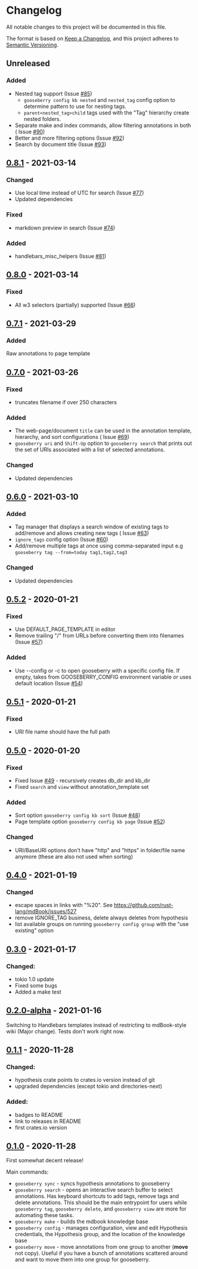 # Changelog

All notable changes to this project will be documented in this file.

The format is based on [Keep a Changelog](https://keepachangelog.com/en/1.0.0/), and this project adheres
to [Semantic Versioning](https://semver.org/spec/v2.0.0.html).

## Unreleased
### Added
- Nested tag support (Issue [#85](https://github.com/out-of-cheese-error/gooseberry/issues/85))
  - `gooseberry config kb nested` and `nested_tag` config option to determine pattern to use for nesting tags.
  - `parent<nested_tag>child` tags used with the "Tag" hierarchy create nested folders.
- Separate make and index commands, allow filtering annotations in both (
  Issue [#90](https://github.com/out-of-cheese-error/gooseberry/issues/90))
- Better and more filtering options (Issue [#92](https://github.com/out-of-cheese-error/gooseberry/issues/92))
- Search by document title (Issue [#93](https://github.com/out-of-cheese-error/gooseberry/issues/93))

## [0.8.1] - 2021-03-14
### Changed
- Use local time instead of UTC for search (Issue [#77](https://github.com/out-of-cheese-error/gooseberry/issues/77))
- Updated dependencies

### Fixed
- markdown preview in search (Issue [#74](https://github.com/out-of-cheese-error/gooseberry/issues/74))

### Added
- handlebars_misc_helpers (Issue [#81](https://github.com/out-of-cheese-error/gooseberry/issues/66))

## [0.8.0] - 2021-03-14
### Fixed
* All w3 selectors (partially) supported (Issue [#66](https://github.com/out-of-cheese-error/gooseberry/issues/66))

## [0.7.1] - 2021-03-29

### Added

Raw annotations to page template

## [0.7.0] - 2021-03-26

### Fixed

* truncates filename if over 250 characters

### Added

* The web-page/document `title` can be used in the annotation template, hierarchy, and sort configurations (
  Issue [#69](https://github.com/out-of-cheese-error/gooseberry/issues/69))
* `gooseberry uri` and `Shift-Up` option to `gooseberry search` that prints out the set of URIs associated with a list of selected annotations.

### Changed

* Updated dependencies

## [0.6.0] - 2021-03-10

### Added

* Tag manager that displays a search window of existing tags to add/remove and allows creating new tags (
  Issue [#63](https://github.com/out-of-cheese-error/gooseberry/issues/63))
* `ignore_tags` config option (Issue [#60](https://github.com/out-of-cheese-error/gooseberry/issues/60))
* Add/remove multiple tags at once using comma-separated input e.g `gooseberry tag --from=today tag1,tag2,tag3`

### Changed

* Updated dependencies

## [0.5.2] - 2020-01-21

### Fixed

* Use DEFAULT_PAGE_TEMPLATE in editor
* Remove trailing "/" from URLs before converting them into filenames (Issue [#57](https://github.com/out-of-cheese-error/gooseberry/issues/57))

### Added

* Use --config or -c to open gooseberry with a specific config file. If empty, takes from GOOSEBERRY_CONFIG environment variable or uses default
  location (Issue [#54](https://github.com/out-of-cheese-error/gooseberry/issues/54))

## [0.5.1] - 2020-01-21

### Fixed

* URI file name should have the full path

## [0.5.0] - 2020-01-20

### Fixed

* Fixed Issue [#49](https://github.com/out-of-cheese-error/gooseberry/issues/49) - recursively creates db_dir and kb_dir
* Fixed `search` and `view` without annotation_template set

### Added

* Sort option `gooseberry config kb sort` (Issue [#48](https://github.com/out-of-cheese-error/gooseberry/issues/48))
* Page template option `gooseberry config kb page` (Issue [#52](https://github.com/out-of-cheese-error/gooseberry/issues/52))

### Changed

* URI/BaseURI options don't have "http" and "https" in folder/file name anymore (these are also not used when sorting)

## [0.4.0] - 2021-01-19

### Changed

* escape spaces in links with "%20". See https://github.com/rust-lang/mdBook/issues/527
* remove IGNORE_TAG business, delete always deletes from hypothesis
* list available groups on running `gooseberry config group` with the "use existing" option

## [0.3.0] - 2021-01-17

### Changed:

* tokio 1.0 update
* Fixed some bugs
* Added a make test

## [0.2.0-alpha] - 2021-01-16

Switching to Handlebars templates instead of restricting to mdBook-style wiki (Major change). Tests don't work right now.

## [0.1.1] - 2020-11-28

### Changed:

* hypothesis crate points to crates.io version instead of git
* upgraded dependencies (except tokio and directories-next)

### Added:

* badges to README
* link to releases in README
* first crates.io version

## [0.1.0] - 2020-11-28
First somewhat decent release!

Main commands:

* `gooseberry sync` - syncs hypothesis annotations to gooseberry
* `gooseberry search` - opens an interactive search buffer to select annotations. Has keyboard shortcuts to add tags, remove tags and delete
  annotations. This should be the main entrypoint for users while `gooseberry tag`, `gooseberry delete`, and `gooseberry view`
  are more for automating these tasks.
* `gooseberry make` - builds the mdbook knowledge base
* `gooseberry config` - manages configuration, view and edit Hypothesis credentials, the Hypothesis group, and the location of the knowledge base
* `gooseberry move` - move annotations from one group to another (**move** not copy). Useful if you have a bunch of annotations scattered around and
  want to move them into one group for gooseberry.

[0.8.1]: https://github.com/out-of-cheese-error/gooseberry/compare/0.8.0...0.8.1

[0.8.0]: https://github.com/out-of-cheese-error/gooseberry/compare/0.7.1...0.8.0

[0.7.1]: https://github.com/out-of-cheese-error/gooseberry/compare/0.7.0...0.7.1

[0.7.0]: https://github.com/out-of-cheese-error/gooseberry/compare/0.6.0...0.7.0

[0.6.0]: https://github.com/out-of-cheese-error/gooseberry/compare/0.5.2...0.6.0

[0.5.2]: https://github.com/out-of-cheese-error/gooseberry/compare/0.5.1...0.5.2

[0.5.1]: https://github.com/out-of-cheese-error/gooseberry/compare/0.5.0...0.5.1

[0.5.0]: https://github.com/out-of-cheese-error/gooseberry/compare/0.4.0...0.5.0

[0.4.0]: https://github.com/out-of-cheese-error/gooseberry/compare/0.3.0...0.4.0

[0.3.0]: https://github.com/out-of-cheese-error/gooseberry/compare/0.2.0-alpha...0.3.0

[0.2.0-alpha]: https://github.com/out-of-cheese-error/gooseberry/compare/0.1.1...0.2.0-alpha

[0.1.1]: https://github.com/out-of-cheese-error/gooseberry/compare/0.1.0...0.1.1

[0.1.0]: https://github.com/out-of-cheese-error/gooseberry/releases/tag/0.1.0
